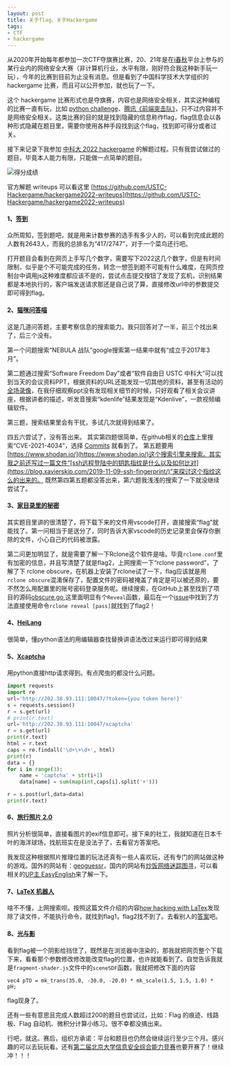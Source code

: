 ```yaml
---
layout: post
title: 关于flag、关于Hackergame
tags:
- CTF
- hackergame
---
```


从2020年开始每年都参加一次CTF夺旗赛比赛，20、21年是在[i春秋](https://www.ichunqiu.com/)平台上参与的某行业内的网络安全大赛（非计算机行业，水平有限，刚好符合我这种新手玩一玩），今年的比赛到目前为止没有消息。但是看到了中国科学技术大学组织的 hackergame 比赛，而且可以公开参加，就也玩了一下。

这个 hackergame 比赛形式也是夺旗赛，内容也是网络安全相关，其实这种编程的比赛一直有玩，比如 [python challenge](https://blog.xavierskip.com/2013-06-23-python-game/)、[腾讯《前端突击队》](https://blog.xavierskip.com/2014-03-28-codestart/)，只不过内容并不是网络安全相关。这类比赛的目的就是找到隐藏的信息称作flag，flag信息会以各种形式隐藏在题目里，需要你使用各种手段找到这个flag，找到即可得分或者过关。

接下来记录下我参加 [中科大 2022 hackergame](https://hack.lug.ustc.edu.cn/) 的解题过程。只有我尝试做过的题目，毕竟本人能力有限，只能做一点简单的题目。

![得分成绩](https://f.xavierskip.com/i/70cfd0b6f2420f5f583015109bf2adcc23b0f74f6be83119a22b1ff2f0ad2356.jpg)

官方解题 writeups 可以看这里 [https://github.com/USTC-Hackergame/hackergame2022-writeups](https://github.com/USTC-Hackergame/hackergame2022-writeups)

#### 1、[签到](http://202.38.93.111:12022/)

众所周知，签到题吧，就是用来计数参赛的选手有多少人的，可以看到完成此题的人数有2643人，而我的总排名为“417/2747”，对于一个菜鸟还行吧。

打开题目会看到在网页上手写几个数字，需要写下2022这几个数字，但是有时间限制，似乎是个不可能完成的任务，转念一想签到题不可能有什么难度，在网页控制台中调用js这种难度都应该不是的，尝试点击提交按钮了发现了玄机，识别结果都是本地执行的，客户端发送请求那还是自己说了算，直接修改url中的参数提交即可得到flag。

#### 2、[猫咪问答喵](http://202.38.93.111:10002/)

这是几道问答题，主要考察信息的搜索能力。我只回答对了一半，前三个找出来了，后三个没有。

第一个问题搜索“NEBULA 战队”google搜索第一结果中就有“成立于2017年3月”。

第二题通过搜索“Software Freedom Day”或者“软件自由日 USTC 中科大”可以找到当天的会议资料PPT，根据资料的URL还能发现一切其他的资料，甚至有活动的[全场录像](https://ftp.lug.ustc.edu.cn/%E6%B4%BB%E5%8A%A8/2022.9.20_%E8%BD%AF%E4%BB%B6%E8%87%AA%E7%94%B1%E6%97%A5/video/)，在我仔细观察ppt没有发现相关细节的时候，只好观看了相关会议讲座，根据讲者的描述，听发音搜索“kdenlife”结果发现是“Kdenlive”，一款视频编辑软件。

第三题，搜索结果里会有干扰，多试几次就得到结果了。

四五六尝试了，没有答出来。
其实第四题很简单，在github相关的[仓库](https://github.com/torvalds/linux)上里搜索“CVE-2021-4034”，选择 [Commits](https://github.com/torvalds/linux/search?q=CVE-2021-4034&type=commits) 就看到了。
第五题要用[https://www.shodan.io/](https://www.shodan.io/)这个搜索引擎来搜索。其实我之前还写过一篇文件“[ssh远程登陆中的钥匙指纹是什么以及如何比对](https://blog.xavierskip.com/2019-11-09-ssh-fingerprint/)”来探讨这个指纹这么的出来的。
既然第四第五题都没答出来，第六题我浅浅的搜索了一下就没继续尝试了。

#### 3、[家目录里的秘密](https://hack.lug.ustc.edu.cn/#%E5%AE%B6%E7%9B%AE%E5%BD%95%E9%87%8C%E7%9A%84%E7%A7%98%E5%AF%86)

其实题目里讲的很清楚了，将下载下来的文件用vscode打开，直接搜索“flag”就能找了。第一问相当于是送分了，同时告诉大家vscode的历史记录里会保存你删除的文件，小心自己的代码被泄露。

第二问更加明显了，就是需要了解一下Rclone这个软件是啥。毕竟`rclone.conf`里有加密的信息，并且写清楚了就是flag2，上网搜索一下“rclone password”，了解了下 rclone obscure，在机器上安装了rclone试了一下，flag应该就是用`rclone obscure`混淆保存了，配置文件的密码被掩盖了肯定是可以被还原的，要不然怎么用配置里的账号密码登录服务呢。继续搜索，在GitHub上甚至找到了项目的源码[obscure.go](https://github.com/rclone/rclone/blob/master/fs/config/obscure/obscure.go),这里面明显有个`Reveal`函数，最后在一个[issue](https://github.com/rclone/rclone/issues/2265#issuecomment-615900929)中找到了方法直接使用命令`rclone reveal [pass]`就找到了flag2！


#### 4、[HeiLang]([HeiLang](https://hack.lug.ustc.edu.cn/#HeiLang))

很简单，懂python语法的用编辑器查找替换讲语法改过来运行即可得到结果

#### 5、[Xcaptcha](http://202.38.93.111:10047/)

用python直接http请求得到。有点爬虫的都没什么问题。

```python
import requests
import re
url='http://202.38.93.111:10047/?token={you token here!}'
s = requests.session()
r = s.get(url)
# print(r.text)
url='http://202.38.93.111:10047/xcaptcha'
r = s.get(url)
print(r.text)
html = r.text
caps = re.findall('\d+\+\d+', html)
print(r)
data = {}
for i in range(3):
    name = 'captcha' + str(i+1)
    data[name] = sum(map(int,caps[i].split('+'))) 

r = s.post(url,data=data)
print(r.text)
```

#### 6、[旅行照片 2.0](http://202.38.93.111:10055/)

照片分析很简单，直接看图片的exif信息即可。接下来的社工，我就知道在日本千叶的海洋球场，找航班实在是没法子了，去看官方答案吧。

我发现这种根据照片推理位置的玩法还真有一些人喜欢玩，还有专门的网站做这种的游戏。国外的网站有：[geoguessr](https://www.geoguessr.com)，国内的网站有[炒饭网络迷踪图寻](https://chao.fan/tuxun)，可以看相关的[UP主 EasyEnglish](https://www.bilibili.com/video/BV1Gd4y1w72Y/)来了解一下。

#### 7、[LaTeX 机器人](http://202.38.93.111:10020/)

啥不不懂，上网搜索呗。按照这篇文件介绍的内容[how hacking with LaTex](https://exexute.github.io/2019/04/24/how-hacking-with-LaTex/)发现除了读文件，不能执行命令，就找到flag1，flag2找不到了。去看别人的[答案](https://github.com/USTC-Hackergame/hackergame2022-writeups/search?q=LaTeX)吧。



#### 8、[光与影](http://202.38.93.111:10121/)

看到flag被一个阴影给挡住了，既然是在浏览器中渲染的，那我就把网页整个下载下来，看看那个参数修改修改能改变flag的位置，也许就能看到了。自觉告诉我就是`fragment-shader.js`文件中的`sceneSDF`函数，我就把修改下面的内容

`vec4 pTO = mk_trans(35.0, -30.0, -20.0) * mk_scale(1.5, 1.5, 1.0) * pH;`

flag现身了。


还有一些有意思且完成人数超过200的题目也尝试过，比如：Flag 的痕迹、线路板、Flag 自动机、微积分计算小练习。很不幸都没搞出来。

行吧，就这。赛后，组织方承诺：平台和题目也仍然会继续运行至少三个月。感兴趣的可以去玩玩看。还有[第二届北京大学信息安全综合能力竞赛](https://geekgame.pku.edu.cn/#/game)也要开赛了！继续冲！！！